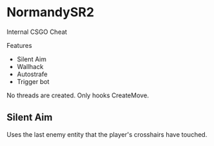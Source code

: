 # NormandySR2
Internal CSGO Cheat

Features
- Silent Aim
- Wallhack
- Autostrafe
- Trigger bot

No threads are created. Only hooks CreateMove. 

Silent Aim
----------
Uses the last enemy entity that the player's crosshairs have touched.

